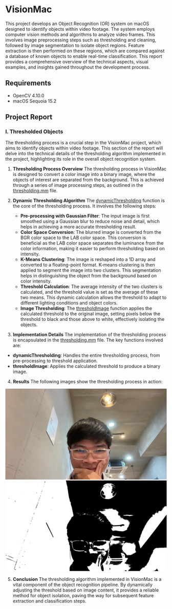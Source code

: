 # VisionMac
This project develops an Object Recognition (OR) system on macOS designed to identify objects within video footage. The system employs computer vision methods and algorithms to analyze video frames. This involves image preprocessing steps such as thresholding and cleaning, followed by image segmentation to isolate object regions. Feature extraction is then performed on these regions, which are compared against a database of known objects to enable real-time classification. This report provides a comprehensive overview of the technical aspects, visual examples, and insights gained throughout the development process.

## Requirements
- OpenCV 4.10.0
- macOS Sequoia 15.2

## Project Report
### I. Thresholded Objects
The thresholding process is a crucial step in the VisionMac project, which aims to identify objects within video footage. This section of the report will delve into the technical details of the thresholding algorithm implemented in the project, highlighting its role in the overall object recognition system.

1. **Thresholding Process Overview**
The thresholding process in VisionMac is designed to convert a color image into a binary image, where the objects of interest are separated from the background. This is achieved through a series of image processing steps, as outlined in the [thresholding.mm](thresholding.mm) file.

2. **Dynamic Thresholding Algorithm**
The [dynamicThresholding](thresholding.mm) function is the core of the thresholding process. It involves the following steps:

    - **Pre-processing with Gaussian Filter**: The input image is first smoothed using a Gaussian blur to reduce noise and detail, which helps in achieving a more accurate thresholding result.
    - **Color Space Conversion**: The blurred image is converted from the BGR color space to the LAB color space. This conversion is beneficial as the LAB color space separates the luminance from the color information, making it easier to perform thresholding based on intensity.
    - **K-Means Clustering**: The image is reshaped into a 1D array and converted to a floating-point format. K-means clustering is then applied to segment the image into two clusters. This segmentation helps in distinguishing the object from the background based on color intensity.
    - **Threshold Calculation**: The average intensity of the two clusters is calculated, and the threshold value is set as the average of these two means. This dynamic calculation allows the threshold to adapt to different lighting conditions and object colors.
    - **Image Thresholding**: The [thresholdImage](thresholding.mm) function applies the calculated threshold to the original image, setting pixels below the threshold to black and those above to white, effectively isolating the objects.

3. **Implementation Details**
The implementation of the thresholding process is encapsulated in the [thresholding.mm](thresholding.mm) file. The key functions involved are:
- **dynamicThresholding**: Handles the entire thresholding process, from pre-processing to threshold application.
- **thresholdImage**: Applies the calculated threshold to produce a binary image.

4. **Results**
The following images show the thresholding process in action:

![Original Image](images/original.jpeg)
![Thresholded Image](images/thresholded.jpeg)

5. **Conclusion**
The thresholding algorithm implemented in VisionMac is a vital component of the object recognition pipeline. By dynamically adjusting the threshold based on image content, it provides a reliable method for object isolation, paving the way for subsequent feature extraction and classification steps.
